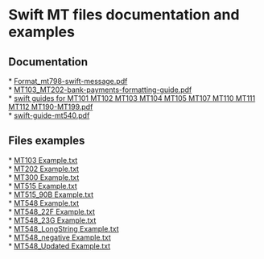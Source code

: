 <h1> Swift MT files documentation and examples </h1>

<h2> Documentation  </h2>
* <a href='Swift/Swift Documentation/Format_mt798-swift-message.pdf'>Format_mt798-swift-message.pdf</a> <br/>
* <a href='Swift/Swift Documentation/MT103_MT202-bank-payments-formatting-guide.pdf'>MT103_MT202-bank-payments-formatting-guide.pdf</a> <br/>
* <a href='Swift/Swift Documentation/swift guides for MT101 MT102 MT103 MT104 MT105 MT107 MT110 MT111 MT112 MT190-MT199.pdf'>swift guides for MT101 MT102 MT103 MT104 MT105 MT107 MT110 MT111 MT112 MT190-MT199.pdf</a> <br/>
* <a href='Swift/Swift Documentation/swift-guide-mt540.pdf'>swift-guide-mt540.pdf</a> <br/>






<h2> Files examples </h2>
* <a href='Swift/Swift MT File Example/MT103 Example.txt'>MT103 Example.txt</a> <br/>
* <a href='Swift/Swift MT File Example/MT202 Example.txt'>MT202 Example.txt</a> <br/>
* <a href='Swift/Swift MT File Example/MT300 Example.txt'>MT300 Example.txt</a> <br/>
* <a href='Swift/Swift MT File Example/MT515 Example.txt'>MT515 Example.txt</a> <br/>
* <a href='Swift/Swift MT File Example/MT515_90B Example.txt'>MT515_90B Example.txt</a> <br/>
* <a href='Swift/Swift MT File Example/MT548 Example.txt'>MT548 Example.txt</a> <br/>
* <a href='Swift/Swift MT File Example/MT548_22F Example.txt'>MT548_22F Example.txt</a> <br/>
* <a href='Swift/Swift MT File Example/MT548_23G Example.txt'>MT548_23G Example.txt</a> <br/>
* <a href='Swift/Swift MT File Example/MT548_LongString Example.txt'>MT548_LongString Example.txt</a> <br/>
* <a href='Swift/Swift MT File Example/MT548_negative Example.txt'>MT548_negative Example.txt</a> <br/>
* <a href='Swift/Swift MT File Example/MT548_Updated Example.txt'>MT548_Updated Example.txt</a> <br/>




